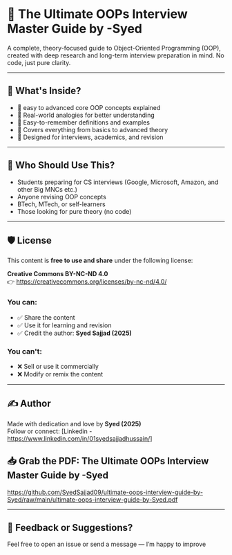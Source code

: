 # 🧠 The Ultimate OOPs Interview Master Guide by -Syed

A complete, theory-focused guide to Object-Oriented Programming (OOP), created with deep research and long-term interview preparation in mind. No code, just pure clarity.

---

## 📘 What's Inside?

- 🔹 easy to advanced core OOP concepts explained
- 🔹 Real-world analogies for better understanding
- 🔹 Easy-to-remember definitions and examples
- 🔹 Covers everything from basics to advanced theory
- 🔹 Designed for interviews, academics, and revision

---

## 📌 Who Should Use This?

- Students preparing for CS interviews (Google, Microsoft, Amazon, and other Big MNCs etc.)
- Anyone revising OOP concepts
- BTech, MTech, or self-learners
- Those looking for pure theory (no code)

---

## 🛡️ License

This content is **free to use and share** under the following license:

**Creative Commons BY-NC-ND 4.0**  
👉 https://creativecommons.org/licenses/by-nc-nd/4.0/

### You **can**:
- ✅ Share the content
- ✅ Use it for learning and revision
- ✅ Credit the author: **Syed Sajjad (2025)**

### You **can't**:
- ❌ Sell or use it commercially
- ❌ Modify or remix the content

---

## ✍️ Author

Made with dedication and love by **Syed (2025)**  
Follow or connect: [Linkedin - https://www.linkedin.com/in/01syedsajjadhussain/] 

## 📥 Grab the PDF: The Ultimate OOPs Interview Master Guide by -Syed 
https://github.com/SyedSajjad09/ultimate-oops-interview-guide-by-Syed/raw/main/ultimate-oops-interview-guide-by-Syed.pdf


---

## 💬 Feedback or Suggestions?

Feel free to open an issue or send a message — I’m happy to improve
